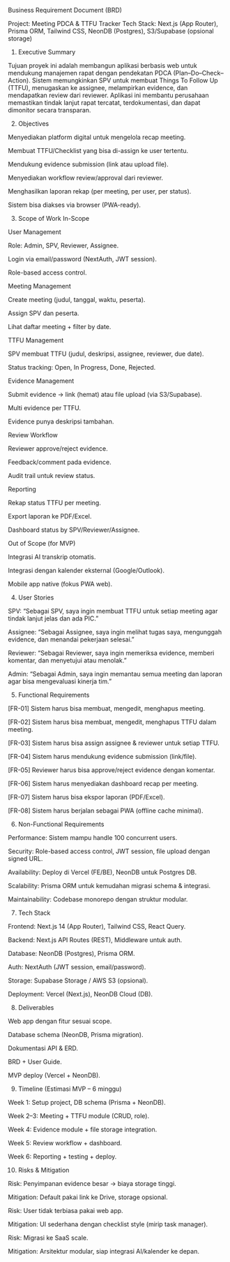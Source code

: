 Business Requirement Document (BRD)

Project: Meeting PDCA & TTFU Tracker
Tech Stack: Next.js (App Router), Prisma ORM, Tailwind CSS, NeonDB (Postgres), S3/Supabase (opsional storage)

1. Executive Summary

Tujuan proyek ini adalah membangun aplikasi berbasis web untuk mendukung manajemen rapat dengan pendekatan PDCA (Plan–Do–Check–Action). Sistem memungkinkan SPV untuk membuat Things To Follow Up (TTFU), menugaskan ke assignee, melampirkan evidence, dan mendapatkan review dari reviewer.
Aplikasi ini membantu perusahaan memastikan tindak lanjut rapat tercatat, terdokumentasi, dan dapat dimonitor secara transparan.

2. Objectives

Menyediakan platform digital untuk mengelola recap meeting.

Membuat TTFU/Checklist yang bisa di-assign ke user tertentu.

Mendukung evidence submission (link atau upload file).

Menyediakan workflow review/approval dari reviewer.

Menghasilkan laporan rekap (per meeting, per user, per status).

Sistem bisa diakses via browser (PWA-ready).

3. Scope of Work
In-Scope

User Management

Role: Admin, SPV, Reviewer, Assignee.

Login via email/password (NextAuth, JWT session).

Role-based access control.

Meeting Management

Create meeting (judul, tanggal, waktu, peserta).

Assign SPV dan peserta.

Lihat daftar meeting + filter by date.

TTFU Management

SPV membuat TTFU (judul, deskripsi, assignee, reviewer, due date).

Status tracking: Open, In Progress, Done, Rejected.

Evidence Management

Submit evidence → link (hemat) atau file upload (via S3/Supabase).

Multi evidence per TTFU.

Evidence punya deskripsi tambahan.

Review Workflow

Reviewer approve/reject evidence.

Feedback/comment pada evidence.

Audit trail untuk review status.

Reporting

Rekap status TTFU per meeting.

Export laporan ke PDF/Excel.

Dashboard status by SPV/Reviewer/Assignee.

Out of Scope (for MVP)

Integrasi AI transkrip otomatis.

Integrasi dengan kalender eksternal (Google/Outlook).

Mobile app native (fokus PWA web).

4. User Stories

SPV:
“Sebagai SPV, saya ingin membuat TTFU untuk setiap meeting agar tindak lanjut jelas dan ada PIC.”

Assignee:
“Sebagai Assignee, saya ingin melihat tugas saya, mengunggah evidence, dan menandai pekerjaan selesai.”

Reviewer:
“Sebagai Reviewer, saya ingin memeriksa evidence, memberi komentar, dan menyetujui atau menolak.”

Admin:
“Sebagai Admin, saya ingin memantau semua meeting dan laporan agar bisa mengevaluasi kinerja tim.”

5. Functional Requirements

[FR-01] Sistem harus bisa membuat, mengedit, menghapus meeting.

[FR-02] Sistem harus bisa membuat, mengedit, menghapus TTFU dalam meeting.

[FR-03] Sistem harus bisa assign assignee & reviewer untuk setiap TTFU.

[FR-04] Sistem harus mendukung evidence submission (link/file).

[FR-05] Reviewer harus bisa approve/reject evidence dengan komentar.

[FR-06] Sistem harus menyediakan dashboard recap per meeting.

[FR-07] Sistem harus bisa ekspor laporan (PDF/Excel).

[FR-08] Sistem harus berjalan sebagai PWA (offline cache minimal).

6. Non-Functional Requirements

Performance: Sistem mampu handle 100 concurrent users.

Security: Role-based access control, JWT session, file upload dengan signed URL.

Availability: Deploy di Vercel (FE/BE), NeonDB untuk Postgres DB.

Scalability: Prisma ORM untuk kemudahan migrasi schema & integrasi.

Maintainability: Codebase monorepo dengan struktur modular.

7. Tech Stack

Frontend: Next.js 14 (App Router), Tailwind CSS, React Query.

Backend: Next.js API Routes (REST), Middleware untuk auth.

Database: NeonDB (Postgres), Prisma ORM.

Auth: NextAuth (JWT session, email/password).

Storage: Supabase Storage / AWS S3 (opsional).

Deployment: Vercel (Next.js), NeonDB Cloud (DB).

8. Deliverables

Web app dengan fitur sesuai scope.

Database schema (NeonDB, Prisma migration).

Dokumentasi API & ERD.

BRD + User Guide.

MVP deploy (Vercel + NeonDB).

9. Timeline (Estimasi MVP – 6 minggu)

Week 1: Setup project, DB schema (Prisma + NeonDB).

Week 2–3: Meeting + TTFU module (CRUD, role).

Week 4: Evidence module + file storage integration.

Week 5: Review workflow + dashboard.

Week 6: Reporting + testing + deploy.

10. Risks & Mitigation

Risk: Penyimpanan evidence besar → biaya storage tinggi.

Mitigation: Default pakai link ke Drive, storage opsional.

Risk: User tidak terbiasa pakai web app.

Mitigation: UI sederhana dengan checklist style (mirip task manager).

Risk: Migrasi ke SaaS scale.

Mitigation: Arsitektur modular, siap integrasi AI/kalender ke depan.